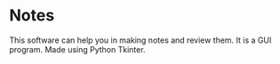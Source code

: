 # Notes
This software can help you in making notes and review them. It is a GUI program. Made using Python Tkinter.

